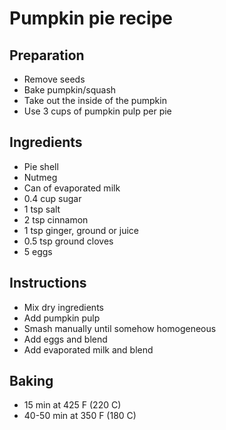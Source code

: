 # Pumpkin pie recipe


## Preparation

- Remove seeds
- Bake pumpkin/squash
- Take out the inside of the pumpkin
- Use 3 cups of pumpkin pulp per pie


## Ingredients

- Pie shell
- Nutmeg
- Can of evaporated milk
- 0.4 cup sugar
- 1 tsp salt
- 2 tsp cinnamon
- 1 tsp ginger, ground or juice
- 0.5 tsp ground cloves
- 5 eggs


## Instructions

- Mix dry ingredients
- Add pumpkin pulp
- Smash manually until somehow homogeneous
- Add eggs and blend
- Add evaporated milk and blend


## Baking

- 15 min at 425 F (220 C)
- 40-50 min at 350 F (180 C)
